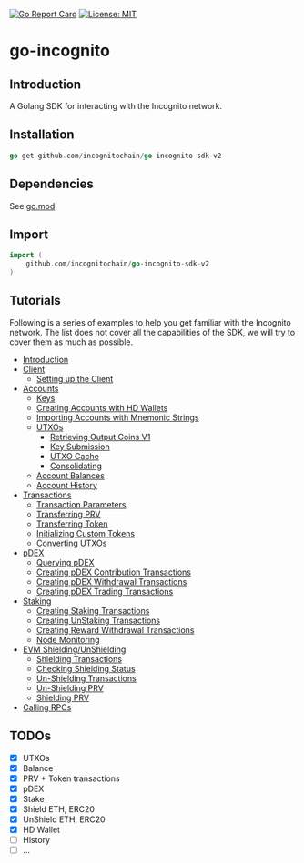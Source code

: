 [![Go Report Card](https://goreportcard.com/badge/github.com/incognitochain/go-incognito-sdk-v2)](https://goreportcard.com/report/github.com/incognitochain/go-incognito-sdk-v2) [![License: MIT](https://img.shields.io/badge/License-MIT-yellow.svg)](https://github.com/incognitochain/go-incognito-sdk-v2/blob/master/LICENSE)
# go-incognito
## Introduction
A Golang SDK for interacting with the Incognito network.

## Installation
```go
go get github.com/incognitochain/go-incognito-sdk-v2
```

## Dependencies
See [go.mod](./go.mod)

## Import
```go
import (
    github.com/incognitochain/go-incognito-sdk-v2
)
```

## Tutorials
Following is a series of examples to help you get familiar with the Incognito network. The list does not cover all the capabilities of the SDK, we will try to cover them as much as possible. 

* [Introduction](tutorials/docs/intro/intro.md)
* [Client](tutorials/docs/client)
    * [Setting up the Client](tutorials/docs/client/client.md)
* [Accounts](tutorials/docs/accounts)
    * [Keys](tutorials/docs/accounts/keys.md)
    * [Creating Accounts with HD Wallets](tutorials/docs/accounts/hdwallet_create.md)
    * [Importing Accounts with Mnemonic Strings](tutorials/docs/accounts/hdwallet_import.md)
    * [UTXOs](tutorials/docs/accounts/utxo.md)
      * [Retrieving Output Coins V1](tutorials/docs/accounts/utxo_retrieve.md)
      * [Key Submission](tutorials/docs/accounts/submit_key.md)
      * [UTXO Cache](tutorials/docs/accounts/utxo_cache.md)
      * [Consolidating](tutorials/docs/accounts/consolidate.md)
    * [Account Balances](tutorials/docs/accounts/balances.md)
    * [Account History](tutorials/docs/accounts/tx_history.md)
* [Transactions](tutorials/docs/transactions)
    * [Transaction Parameters](tutorials/docs/transactions/params.md)
    * [Transferring PRV](tutorials/docs/transactions/raw_tx.md)
    * [Transferring Token](tutorials/docs/transactions/raw_tx_token.md)
    * [Initializing Custom Tokens](tutorials/docs/transactions/init_token.md)
    * [Converting UTXOs](tutorials/docs/transactions/convert.md)
* [pDEX](tutorials/docs/pdex)
    * [Querying pDEX](tutorials/docs/pdex/query.md)
    * [Creating pDEX Contribution Transactions](tutorials/docs/pdex/contribute.md)
    * [Creating pDEX Withdrawal Transactions](tutorials/docs/pdex/withdrawal.md)
    * [Creating pDEX Trading Transactions](tutorials/docs/pdex/trade.md)
* [Staking](tutorials/docs/staking)
    * [Creating Staking Transactions](tutorials/docs/staking/stake.md)
    * [Creating UnStaking Transactions](tutorials/docs/staking/unstake.md)
    * [Creating Reward Withdrawal Transactions](tutorials/docs/staking/withdraw_reward.md)
    * [Node Monitoring](tutorials/docs/staking/node.md)
* [EVM Shielding/UnShielding](tutorials/docs/bridge/bridge.md)
    * [Shielding Transactions](tutorials/docs/bridge/shield.md)
    * [Checking Shielding Status](tutorials/docs/bridge/shield_status.md)
    * [Un-Shielding Transactions](tutorials/docs/bridge/unshield.md)
    * [Un-Shielding PRV](tutorials/docs/bridge/unshield_prv.md)
    * [Shielding PRV](tutorials/docs/bridge/shield_prv.md)
* [Calling RPCs](tutorials/docs/rpc/rpc.md)
  
## TODOs

- [X] UTXOs
- [X] Balance
- [X] PRV + Token transactions
- [X] pDEX
- [X] Stake
- [X] Shield ETH, ERC20
- [X] UnShield ETH, ERC20
- [X] HD Wallet
- [ ] History
- [ ] ...
